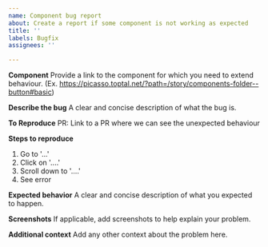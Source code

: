 ```yaml
---
name: Component bug report
about: Create a report if some component is not working as expected
title: ''
labels: Bugfix
assignees: ''

---
```


**Component**
Provide a link to the component for which you need to extend behaviour. (Ex. https://picasso.toptal.net/?path=/story/components-folder--button#basic)

**Describe the bug**
A clear and concise description of what the bug is.

**To Reproduce**
PR: Link to a PR where we can see the unexpected behaviour

**Steps to reproduce**
1. Go to '...'
2. Click on '....'
3. Scroll down to '....'
4. See error

**Expected behavior**
A clear and concise description of what you expected to happen.

**Screenshots**
If applicable, add screenshots to help explain your problem.

**Additional context**
Add any other context about the problem here.
